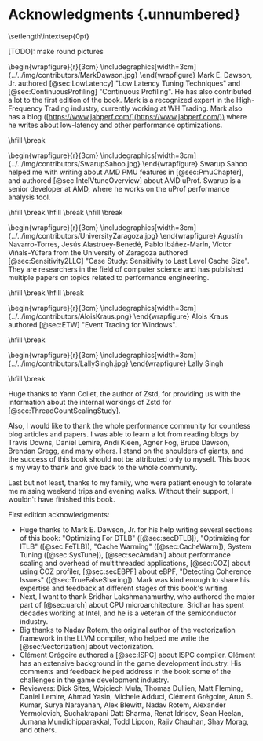 # Acknowledgments {.unnumbered}

\setlength\intextsep{0pt}

[TODO]: make round pictures

\begin{wrapfigure}{r}{3cm}
\includegraphics[width=3cm]{../../img/contributors/MarkDawson.jpg}
\end{wrapfigure} 
Mark E. Dawson, Jr. authored [@sec:LowLatency] "Low Latency Tuning Techniques" and [@sec:ContinuousProfiling] "Continuous Profiling". He has also contributed a lot to the first edition of the book. Mark is a recognized expert in the High-Frequency Trading industry, currently working at WH Trading. Mark also has a blog ([https://www.jabperf.com/](https://www.jabperf.com/)) where he writes about low-latency and other performance optimizations.

\hfill \break

\begin{wrapfigure}{r}{3cm}
\includegraphics[width=3cm]{../../img/contributors/SwarupSahoo.jpg}
\end{wrapfigure} 
Swarup Sahoo helped me with writing about AMD PMU features in [@sec:PmuChapter], and authored [@sec:IntelVtuneOverview] about AMD uProf. Swarup is a senior developer at AMD, where he works on the uProf performance analysis tool.

\hfill \break
\hfill \break
\hfill \break

\begin{wrapfigure}{r}{3cm}
\includegraphics[width=3cm]{../../img/contributors/UniversityZaragoza.jpg}
\end{wrapfigure} 
Agustín Navarro-Torres, Jesús Alastruey-Benedé, Pablo Ibáñez-Marín, Víctor Viñals-Yúfera from the University of Zaragoza authored [@sec:Sensitivity2LLC] "Case Study: Sensitivity to Last Level Cache Size". They are researchers in the field of computer science and has published multiple papers on topics related to performance engineering.

\hfill \break
\hfill \break

\begin{wrapfigure}{r}{3cm}
\includegraphics[width=3cm]{../../img/contributors/AloisKraus.png}
\end{wrapfigure} 
Alois Kraus authored [@sec:ETW] "Event Tracing for Windows".

\hfill \break

\begin{wrapfigure}{r}{3cm}
\includegraphics[width=3cm]{../../img/contributors/LallySingh.jpg}
\end{wrapfigure} 
Lally Singh

\hfill \break

Huge thanks to Yann Collet, the author of Zstd, for providing us with the information about the internal workings of Zstd for [@sec:ThreadCountScalingStudy].


Also, I would like to thank the whole performance community for countless blog articles and papers. I was able to learn a lot from reading blogs by Travis Downs, Daniel Lemire, Andi Kleen, Agner Fog, Bruce Dawson, Brendan Gregg, and many others. I stand on the shoulders of giants, and the success of this book should not be attributed only to myself. This book is my way to thank and give back to the whole community.

Last but not least, thanks to my family, who were patient enough to tolerate me missing weekend trips and evening walks. Without their support, I wouldn't have finished this book.

First edition acknowledgments:

* Huge thanks to Mark E. Dawson, Jr. for his help writing several sections of this book: "Optimizing For DTLB" ([@sec:secDTLB]), "Optimizing for ITLB" ([@sec:FeTLB]), "Cache Warming" ([@sec:CacheWarm]), System Tuning ([@sec:SysTune]), [@sec:secAmdahl] about performance scaling and overhead of multithreaded applications, [@sec:COZ] about using COZ profiler, [@sec:secEBPF] about eBPF, "Detecting Coherence Issues" ([@sec:TrueFalseSharing]). Mark was kind enough to share his expertise and feedback at different stages of this book's writing.
* Next, I want to thank Sridhar Lakshmanamurthy, who authored the major part of [@sec:uarch] about CPU microarchitecture. Sridhar has spent decades working at Intel, and he is a veteran of the semiconductor industry.
* Big thanks to Nadav Rotem, the original author of the vectorization framework in the LLVM compiler, who helped me write the [@sec:Vectorization] about vectorization.
* Clément Grégoire authored a [@sec:ISPC] about ISPC compiler. Clément has an extensive background in the game development industry. His comments and feedback helped address in the book some of the challenges in the game development industry.
* Reviewers: Dick Sites, Wojciech Muła, Thomas Dullien, Matt Fleming, Daniel Lemire, Ahmad Yasin, Michele Adduci, Clément Grégoire, Arun S. Kumar, Surya Narayanan, Alex Blewitt, Nadav Rotem, Alexander Yermolovich, Suchakrapani Datt Sharma, Renat Idrisov, Sean Heelan, Jumana Mundichipparakkal, Todd Lipcon, Rajiv Chauhan, Shay Morag, and others.
